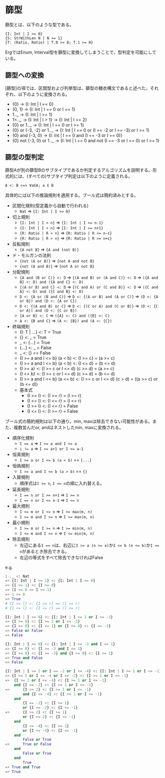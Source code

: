 # 篩型

篩型とは、以下のような型である。

```erg
{I: Int | I >= 0}
{S: StrWithLen N | N >= 1}
{T: (Ratio, Ratio) | T.0 >= 0; T.1 >= 0}
```

ErgではEnum, Interval型を篩型に変換してしまうことで、型判定を可能にしている。

## 篩型への変換

[篩型]の項では、区間型および列挙型は、篩型の糖衣構文であると述べた。それぞれ、以下のように変換される。

* {0} -> {I: Int | I == 0}
* {0, 1} -> {I: Int | I == 0 or I == 1}
* 1.._ -> {I: Int | I >= 1}
* 1<.._ -> {I: Int | I > 1} -> {I: Int | I >= 2}
* {0} or 1.._ -> {I: Int | I == 0 or I >= 1}
* {0} or {-3, -2} or 1.._ -> {I: Int | I == 0 or (I == -2 or I == -3) or I >= 1}
* {0} and {-3, 0} -> {I: Int | I == 0 and (I == -3 or I == 0)}
* {0} not {-3, 0} or 1.._ -> {I: Int | I == 0 and not (I == -3 or I == 0) or I >= 1}

## 篩型の型判定

篩型Aが別の篩型Bのサブタイプであるか判定するアルゴリズムを説明する。形式的には、(すべての)サブタイプ判定は以下のように定義される。

```console
A <: B <=> ∀a∈A; a ∈ B
```

具体的には以下の推論規則を適用する。ブール式は簡約済みとする。

* 区間化規則(型定義から自動で行われる)
  * `Nat` => `{I: Int | I >= 0}`
* 切上規則
  * `{I: Int | I < n}` => `{I: Int | I <= n-1}`
  * `{I: Int | I > n}` => `{I: Int | I >= n+1}`
  * `{R: Ratio | R < n}` => `{R: Ratio | R <= n-ε}`
  * `{R: Ratio | R > n}` => `{R: Ratio | R >= n+ε}`
* 反転規則
  * `{A not B}` => `{A and (not B)}`
* ド・モルガンの法則
  * `{not (A or B)}` => `{not A and not B}`
  * `{not (A and B)}` => `{not A or not B}`
* 分配規則
  * `{A and (B or C)} <: D` => `{(A and B) or (A and C)} <: D` => `({A and B} <: D) and ({A and C} <: D)`
  * `{(A or B) and C} <: D` => `{(C and A) or (C and B)} <: D` => `({C and A} <: D) and ({C and B} <: D)`
  * `D <: {A or (B and C)}` => `D <: {(A or B) and (A or C)}` => `(D <: {A or B}) and (D <: {A or C})`
  * `D <: {(A and B) or C}` => `D <: {(C or A) and (C or B)}` => `(D <: {C or A}) and (D <: {C or B})`
  * `{A or B} <: C` => `({A} <: C) and ({B} <: C)`
  * `A <: {B and C}` => `(A <: {B}) and (A <: {C})`
* 終端規則
  * {I: T | ...} <: T = True
  * {} <: _ = True
  * _ <: {...} = True
  * {...} <: _ = False
  * _ <: {} == False
  * {I >= a and I <= b} (a < b) <: {I >= c} = (a >= c)
  * {I >= a and I <= b} (a < b) <: {I <= d} = (b <= d)
  * {I >= a} <: {I >= c or I <= d} (c >= d) = (a >= c)
  * {I <= b} <: {I >= c or I <= d} (c >= d) = (b <= d)
  * {I >= a and I <= b} (a <= b) <: {I >= c or I <= d} (c > d) = ((a >= c) or (b <= d))
  * 基本式
    * {I >= l} <: {I >= r} = (l >= r)
    * {I <= l} <: {I <= r} = (l <= r)
    * {I >= l} <: {I <= r} = False
    * {I <= l} <: {I >= r} = False

ブール式の簡約規則は以下の通り。min, maxは除去できない可能性がある。また、複数並んだor, andはネストしたmin, maxに変換される。

* 順序化規則
  * `I == a` => `I >= a and I <= a`
  * `i != a` => `I >= a+1 or I <= a-1`
* 恒真規則
  * `I >= a or I <= b (a < b)` == `{...}`
* 恒偽規則
  * `I >= a and I <= b (a > b)` == `{}`
* 入替規則
  * 順序式は`I >= n`, `I <= n`の順に入れ替える。
* 延長規則
  * `I == n or I >= n+1` => `I >= n`
  * `I == n or I <= n-1` => `I <= n`
* 最大規則
  * `I <= m or I <= n` => `I <= max(m, n)`
  * `I >= m and I >= n` => `I >= max(m, n)`
* 最小規則
  * `I >= m or I >= n` => `I >= min(m, n)`
  * `I <= m and I <= n` => `I <= min(m, n)`
* 除去規則
  * 左辺にある`I == n`は、右辺に`I >= a (n >= a)`か`I <= b (n <= b)`か`I == n`があるとき除去できる。
  * 左辺の等式をすべて除去できなければFalse

e.g.

```python
1.._ <: Nat
=> {I: Int | I >= 1} <: {I: Int | I >= 0}
=> {I >= 1} <: {I >= 0}
=> (I >= 0 => I >= 1)
=> 1 >= 0
=> True
# {I >= l} <: {I >= r} == (l >= r)
# {I <= l} <: {I <= r} == (l <= r)
```

```python
{I: Int | I >= 0} <: {I: Int | I >= 1 or I <= -3}
=> {I >= 0} <: {I >= 1 or I <= -3}
=> {I >= 0} <: {I >= 1} or {I >= 0} <: {I <= -3}
=> False or False
=> False
```

```python
{I: Int | I >= 0} <: {I: Int | I >= -3 and I <= 1}
=> {I >= 0} <: {I >= -3 and I <= 1}
=> {I >= 0} <: {I >= -3} and {I >= 0} <: {I <= 1}
=> True and False
=> False
```

```python
{I: Int | I >= 2 or I == -2 or I <= -4} <: {I: Int | I >= 1 or I <= -1}
=> {I >= 2 or I <= -4 or I == -2} <: {I >= 1 or I <= -1}
=>  {I >= 2 or I <= -4} <: {I >= 1 or I <= -1}
    and {I == -2} <: {I >= 1 or I <= -1}
=>      {I >= 2} <: {I >= 1 or I <= -1}
        and {I <= -4} <: {I >= 1 or I <= -1}
    and
        {I == -2} <: {I >= 1}
        or {I == -2} <: {I <= -1}
=>      {I >= 2} <: {I >= 1}
        or {I >= 2} <: {I <= -1}
    and
        {I <= -4} <: {I >= 1}
        or {I <= -4} <: {I <= -1}
    and
        False or True
=>      True or False
    and
        False or True
    and
        True
=> True and True
=> True
```
